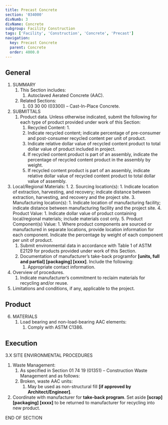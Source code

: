```yaml
---
title: Precast Concrete
section: '034000'
divNumb: 3
divName: Concrete
subgroup: Facility Construction
tags: ['Facility', 'Construction', 'Concrete', 'Precast']
navigation:
  key: Precast Concrete
  parent: Concrete
  order: 4000.0
---
```


## General

1. SUMMARY
   1. This Section includes:
      1. Autoclaved Aerated Concrete (AAC).
   2. Related Sections:
      1. 03 30 00 (03300) – Cast-In-Place Concrete.
2. SUBMITTALS
   1. Product data. Unless otherwise indicated, submit the following for each type of product provided under work of this Section:
      1. Recycled Content:
         1. 
      2. Indicate recycled content; indicate percentage of pre-consumer and post-consumer recycled content per unit of product.
      3. Indicate relative dollar value of recycled content product to total dollar value of product included in project. 
      4. If recycled content product is part of an assembly, indicate the percentage of recycled content product in the assembly by weight.
      5. If recycled content product is part of an assembly, indicate relative dollar value of recycled content product to total dollar value of assembly. 
3. Local/Regional Materials:
      1. 
      2. Sourcing location(s):
         1. Indicate location of extraction, harvesting, and recovery; indicate distance between extraction, harvesting, and recovery and the project site.
      3. Manufacturing location(s):
         1. Indicate location of manufacturing facility; indicate distance between manufacturing facility and the project site.
      4. Product Value:
         1. Indicate dollar value of product containing local/regional materials; include materials cost only. 
      5. Product Component(s) Value:
         1. Where product components are sourced or manufactured in separate locations, provide location information for each component. Indicate the percentage by weight of each component per unit of product.
   1. Submit environmental data in accordance with Table 1 of ASTM E2129 for products provided under work of this Section.
   2. Documentation of manufacturer’s take-back programfor **[units, full and partial] [packaging] [xxxx]**. Include the following:
      1. Appropriate contact information.
4. Overview of procedures.
      1. Indicate manufacturer’s commitment to reclaim materials for recycling and/or reuse.
5. Limitations and conditions, if any, applicable to the project.

## Product
6. MATERIALS
   1. Load bearing and non-load-bearing AAC elements:
      1. Comply with ASTM C1386.

## Execution

3.X SITE ENVIRONMENTAL PROCEDURES
   1. Waste Management:
      1. As specified in Section 01 74 19 (01351) – Construction Waste Management and as follows:
      1. Broken, waste AAC units:
         1. May be used as non-structural fill **[if approved by Architect/Engineer]**.
2. Coordinate with manufacturer for **take-back program**. Set aside **[scrap] [packaging] [xxxx]** to be returned to manufacturer for recycling into new product.
   
END OF SECTION
